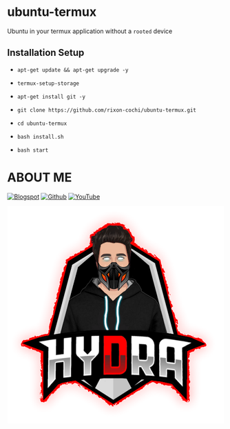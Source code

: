 # ubuntu-termux

Ubuntu in your termux application without a ` rooted ` device

## Installation Setup

* ``` apt-get update && apt-get upgrade -y ```

* ``` termux-setup-storage ```

* ``` apt-get install git -y ```

* ``` git clone https://github.com/rixon-cochi/ubuntu-termux.git ```

* ``` cd ubuntu-termux ```

* ``` bash install.sh ```

* ``` bash start ```


# ABOUT ME

[![Blogspot](https://img.shields.io/badge/WEBSITE-VISIT-yellow?style=for-the-badge&logo=blogger)](https://techcoch.blogspot.com)
[![Github](https://img.shields.io/badge/Github-TECH--COCHI-green?style=for-the-badge&logo=github)](https://github.com/rixon-cochi)
[![YouTube](https://img.shields.io/badge/youtube-TECH--COCHI-red?style=for-the-badge&logo=youtube)](https://www.youtube.com/c/HYDRAGAMING4U)





<p align="center"><a href="https://github.com/rixon-cochi"><img src="https://github.com/rixon-cochi/ubuntu-termux/blob/main/IMG/1622660983853.png"=alt"bt">
</p>


